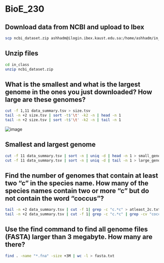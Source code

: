 # BioE_230

## Download data from NCBI and upload to Ibex

```bash
scp ncbi_dataset.zip ashhadm@ilogin.ibex.kaust.edu.sa:/home/ashhadm/in_class/
```
## Unzip files

```bash
cd in_class
unzip ncbi_dataset.zip
```
## What is the smallest and what is the largest genome in the ones you just downloaded? How large are these genomes?

```bash
cut -f 1,11 data_summary.tsv > size.tsv
tail -n +2 size.tsv | sort -t$'\t' -k2 -n | head -n 1
tail -n +2 size.tsv | sort -t$'\t' -k2 -n | tail -n 1
```
![image](https://github.com/user-attachments/assets/86e42d6f-3881-4dfe-878a-e39f2ba93243)


## Smallest and largest genome

```bash
cut -f 11 data_summary.tsv | sort -n | uniq -d | head -n 1 > small_genome.txt
cut -f 11 data_summary.tsv | sort -n | uniq -d | tail -n 1 > large_genome.txt
```
## Find the number of genomes that contain at least two “c” in the species name. How many of the species names contain two or more “c” but do not contain the word “coccus”?

```bash
tail -n +2 data_summary.tsv | cut -f 1| grep -c "c.*c" > atleast_2c.txt
tail -n +2 data_summary.tsv | cut -f 1| grep -c "c.*c" | grep -cv "coccus" > atleat_2c_coccus.txt
```
## Use the find command to find all genome files (FASTA) larger than 3 megabyte. How many are there?

```bash
find . -name "*.fna" -size +3M | wc -l > fasta.txt
```
